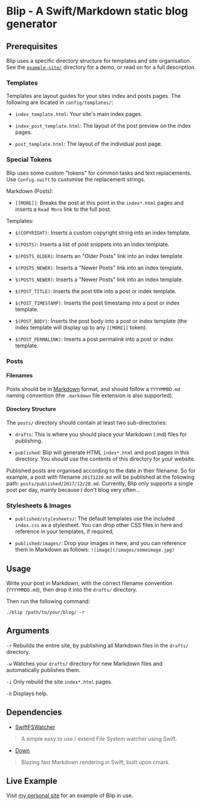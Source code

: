 # Blip - A Swift/Markdown static blog generator

## Prerequisites

Blip uses a specific directory structure for templates and site organisation. See the [`example-site/`](/example-site) directory for a demo, or read on for a full description.

### Templates

Templates are layout guides for your sites index and posts pages. The following are located in `config/templates/`:

* `index_template.html`: Your site's main index pages.

* `index_post_template.html`: The layout of the post preview on the index pages.

* `post_template.html`: The layout of the individual post page.

### Special Tokens

Blip uses some custom "tokens" for common tasks and text replacements. Use `Config.swift` to customise the replacement strings.

Markdown (Posts):

* `[[MORE]]`: Breaks the post at this point in the `index*.html` pages and inserts a `Read More` link to the full post.

Templates:

* `$(COPYRIGHT)`: Inserts a custom copyright string into an index template.

* `$(POSTS)`: Inserts a list of post snippets into an index template.

* `$(POSTS_OLDER)`: Inserts an "Older Posts" link into an index template.

* `$(POSTS_NEWER)`: Inserts a "Newer Posts" link into an index template.

* `$(POSTS_NEWER)`: Inserts a "Newer Posts" link into an index template.

* `$(POST_TITLE)`: Inserts the post title into a post or index template.

* `$(POST_TIMESTAMP)`: Inserts the post timestamp into a post or index template.

* `$(POST_BODY)`: Inserts the post body into a post or index template (the index template will display up to any `[[MORE]]` token).

* `$(POST_PERMALINK)`: Inserts a post permalink into a post or index template.


### Posts

#### Filenames

Posts should be in [Markdown](https://daringfireball.net/projects/markdown/) format, and should follow a `YYYYMMDD.md` naming convention (the `.markdown` file extension is also supported).

#### Directory Structure

The `posts/` directory should contain at least two sub-directories:

* `drafts`: This is where you should place your Markdown (.md) files for publishing.

* `published`: Blip will generate HTML `index*.html` and post pages in this directory. You should use the contents of this directory for your website.

Published posts are organised according to the date in their filename. So for example, a post with filename `20171220.md` will be published at the following path: `posts/published/2017/12/20.md`. Currently, Blip only supports a single post per day, mainly because I don't blog very often...

### Stylesheets & Images

* `published/stylesheets/`: The default templates use the included `index.css` as a stylesheet. You can drop other CSS files in here and reference in your templates, if required,

* `published/images/`: Drop your images in here, and you can reference them in Markdown as follows: `![image](/images/someimage.jpg)`

## Usage

Write your post in Markdown, with the correct filename convention (`YYYYMMDD.md`), then drop it into the `drafts/` directory.

Then run the following command:

    ./blip /path/to/your/blog/ -r

## Arguments

`-r` Rebuilds the entire site, by publishing all Markdown files in the `drafts/` directory.

`-w` Watches your `drafts/` directory for new Markdown files and automatically publishes them.

`-i` Only rebuild the site `index*.html` pages.

`-h` Displays help.

## Dependencies

* [SwiftFSWatcher](https://github.com/gurinderhans/SwiftFSWatcher)

> A simple easy to use / extend File System watcher using Swift.


* [Down](https://github.com/iwasrobbed/Down)

> Blazing fast Markdown rendering in Swift, built upon cmark.

## Live Example

Visit [my personal site](https://www.vinnycoyne.com) for an example of Blip in use.